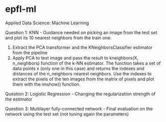# epfl-ml
Applied Data Science: Machine Learning

Question 1: KNN - Guidance needed on picking an image from the test set and plot its 10 nearest neighbors from the train one.
1. Extract the PCA transformer and the KNeighborsClassifier estimator from the pipeline
2. Apply PCA to test image and pass the result to kneighbors(X, n_neighbors) function of the k-NN estimator. The function takes a set of data points x (only one in this case) and returns the indexes and distances of the n_neighbors nearest neighbors. Use the indexes to extract the pixels of the ten images from the matrix of pixels and plot them with the imshow() function.

Question 2: Logistic Regression - Changing the regularization strength of the estimator

Question 3: Multilayer fully-connected network - Final evaluation on the network using the test set (not tuning again the parameters)

